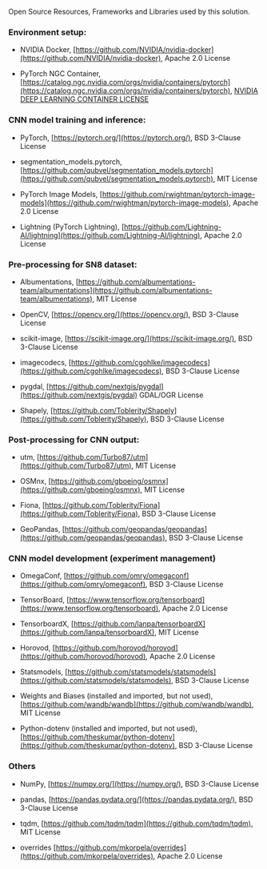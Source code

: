 Open Source Resources, Frameworks and Libraries used by this solution.

### Environment setup:

-   NVIDIA Docker,
    [https://github.com/NVIDIA/nvidia-docker](https://github.com/NVIDIA/nvidia-docker),
    Apache 2.0 License

-   PyTorch NGC Container,
    [https://catalog.ngc.nvidia.com/orgs/nvidia/containers/pytorch](https://catalog.ngc.nvidia.com/orgs/nvidia/containers/pytorch), 
    [NVIDIA DEEP LEARNING CONTAINER LICENSE](https://developer.download.nvidia.com/licenses/NVIDIA_Deep_Learning_Container_License.pdf?8-4yoqobo3sABIk5HIXNCgHbxf9BoyjA67FpiMeufj88VoUNCKPK29cHYJYxyB1bMD5IL0KosS5LsOZ1NJHnRXe_KAUUScf0d7BZIyE8PfDUV__-vMLKGWpSkd536BFWbrK6EYsrXhLrrfAOZfvmGhI4&t=eyJscyI6ImdzZW8iLCJsc2QiOiJodHRwczpcL1wvd3d3Lmdvb2dsZS5jb21cLyJ9)

### CNN model training and inference:

-   PyTorch,
    [https://pytorch.org/](https://pytorch.org/),
    BSD 3-Clause License

-   segmentation_models.pytorch,
    [https://github.com/qubvel/segmentation_models.pytorch](https://github.com/qubvel/segmentation_models.pytorch),
    MIT License

-   PyTorch Image Models,
    [https://github.com/rwightman/pytorch-image-models](https://github.com/rwightman/pytorch-image-models),
    Apache 2.0 License

-   Lightning (PyTorch Lightning),
    [https://github.com/Lightning-AI/lightning](https://github.com/Lightning-AI/lightning),
    Apache 2.0 License

### Pre-processing for SN8 dataset:

-   Albumentations,
    [https://github.com/albumentations-team/albumentations](https://github.com/albumentations-team/albumentations),
    MIT License

-   OpenCV,
    [https://opencv.org/](https://opencv.org/),
    BSD 3-Clause License

-   scikit-image,
    [https://scikit-image.org/](https://scikit-image.org/),
    BSD 3-Clause License

-   imagecodecs,
    [https://github.com/cgohlke/imagecodecs](https://github.com/cgohlke/imagecodecs),
    BSD 3-Clause License

-   pygdal,
    [https://github.com/nextgis/pygdal](https://github.com/nextgis/pygdal)
    GDAL/OGR License

-   Shapely,
    [https://github.com/Toblerity/Shapely](https://github.com/Toblerity/Shapely),
    BSD 3-Clause License

### Post-processing for CNN output:

-   utm,
    [https://github.com/Turbo87/utm](https://github.com/Turbo87/utm),
    MIT License

-   OSMnx,
    [https://github.com/gboeing/osmnx](https://github.com/gboeing/osmnx),
    MIT License

-   Fiona,
    [https://github.com/Toblerity/Fiona](https://github.com/Toblerity/Fiona),
    BSD 3-Clause License

-   GeoPandas,
    [https://github.com/geopandas/geopandas](https://github.com/geopandas/geopandas),
    BSD 3-Clause License

### CNN model development (experiment management)

-   OmegaConf,
    [https://github.com/omry/omegaconf](https://github.com/omry/omegaconf),
    BSD 3-Clause License

-   TensorBoard,
    [https://www.tensorflow.org/tensorboard](https://www.tensorflow.org/tensorboard),
    Apache 2.0 License

-   TensorboardX,
    [https://github.com/lanpa/tensorboardX](https://github.com/lanpa/tensorboardX),
    MIT License

-   Horovod,
    [https://github.com/horovod/horovod](https://github.com/horovod/horovod),
    Apache 2.0 License

-   Statsmodels,
    [https://github.com/statsmodels/statsmodels](https://github.com/statsmodels/statsmodels),
    BSD 3-Clause License

-   Weights and Biases (installed and imported, but not used),
    [https://github.com/wandb/wandb](https://github.com/wandb/wandb),
    MIT License

-   Python-dotenv (installed and imported, but not used),
    [https://github.com/theskumar/python-dotenv](https://github.com/theskumar/python-dotenv),
    BSD 3-Clause License

### Others

-   NumPy,
    [https://numpy.org/](https://numpy.org/),
    BSD 3-Clause License

-   pandas,
    [https://pandas.pydata.org/](https://pandas.pydata.org/),
    BSD 3-Clause License

-   tqdm,
    [https://github.com/tqdm/tqdm](https://github.com/tqdm/tqdm),
    MIT License

-   overrides
    [https://github.com/mkorpela/overrides](https://github.com/mkorpela/overrides),
    Apache 2.0 License
